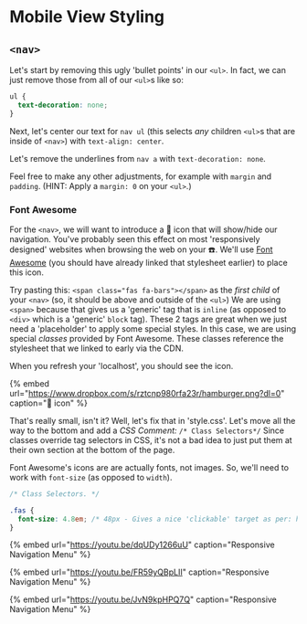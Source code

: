 # Mobile View Styling

## `<nav>`

Let's start by removing this ugly 'bullet points' in our `<ul>`. In fact, we can just remove those from all of our `<ul>`s like so:

```css
ul {
  text-decoration: none;
}
```

Next, let's center our text for `nav ul` (this selects _any_ children `<ul>`s that are inside of `<nav>`) with `text-align: center`.

Let's remove the underlines from `nav a` with `text-decoration: none`.

Feel free to make any other adjustments, for example with `margin` and `padding`. (HINT: Apply a `margin: 0` on your `<ul>`.)

### Font Awesome

For the `<nav>`, we will want to introduce a 🍔 icon that will show/hide our navigation. You've probably seen this effect on most 'responsively designed' websites when browsing the web on your ☎️. We'll use [Font Awesome](https://fontawesome.com/icons?d=gallery&q=hamburger) (you should have already linked that stylesheet earlier) to place this icon.

Try pasting this: `<span class="fas fa-bars"></span>` as the _first child_ of your `<nav>` (so, it should be above and outside of the `<ul>`) We are using `<span>` because that gives us a 'generic' tag that is `inline` (as opposed to `<div>` which is a 'generic' `block` tag). These 2 tags are great when we just need a 'placeholder' to apply some special styles. In this case, we are using special _classes_ provided by Font Awesome. These classes reference the stylesheet that we linked to early via the CDN.

When you refresh your 'localhost', you should see the icon.

{% embed url="https://www.dropbox.com/s/rztcnp980rfa23r/hamburger.png?dl=0" caption="🍔 icon" %}

That's really small, isn't it? Well, let's fix that in 'style.css'. Let's move all the way to the bottom and add a _CSS Comment:_ `/* Class Selectors*/` Since classes override tag selectors in CSS, it's not a bad idea to just put them at their own section at the bottom of the page.

Font Awesome's icons are are actually fonts, not images. So, we'll need to work with `font-size` (as opposed to `width`).

```css
/* Class Selectors. */

.fas {
  font-size: 4.8em; /* 48px - Gives a nice 'clickable' target as per: https://material.io/design/layout/spacing-methods.html#touch-targets */
}
```
{% embed url="https://youtu.be/dqUDy1266uU" caption="Responsive Navigation Menu" %}

{% embed url="https://youtu.be/FR59yQBpLII" caption="Responsive Navigation Menu" %}

{% embed url="https://youtu.be/JvN9kpHPQ7Q" caption="Responsive Navigation Menu" %}
